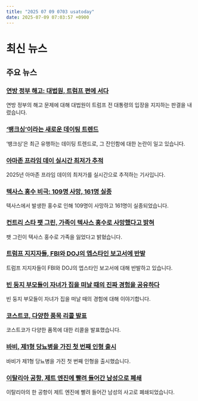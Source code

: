 ```yaml
---
title: "2025 07 09 0703 usatoday"
date: 2025-07-09 07:03:57 +0900
---
```


# 최신 뉴스
## 주요 뉴스
### [연방 정부 해고: 대법원, 트럼프 편에 서다](https://www.usatoday.com/story/news/politics/2025/07/08/federal-government-layoffs-supreme-court-trump/83744184007/)
연방 정부의 해고 문제에 대해 대법원이 트럼프 전 대통령의 입장을 지지하는 판결을 내렸습니다.
### [‘뱅크싱’이라는 새로운 데이팅 트렌드](https://www.usatoday.com/story/life/health-wellness/2025/07/08/banksying-toxic-dating-trend/84493143007/)
‘뱅크싱’은 최근 유행하는 데이팅 트렌드로, 그 잔인함에 대한 논란이 일고 있습니다.
### [아마존 프라임 데이 실시간 최저가 추적](https://www.usatoday.com/story/shopping/2025/07/08/live-amazon-prime-day-2025-sale-deals-coverage/84435632007/)
2025년 아마존 프라임 데이의 최저가를 실시간으로 추적하는 기사입니다.
### [텍사스 홍수 비극: 109명 사망, 161명 실종](https://www.usatoday.com/story/news/nation/2025/07/08/texas-floods-search-rescue-live-updates/84502052007/)
텍사스에서 발생한 홍수로 인해 109명이 사망하고 161명이 실종되었습니다.
### [컨트리 스타 팻 그린, 가족이 텍사스 홍수로 사망했다고 밝혀](https://www.usatoday.com/story/entertainment/music/2025/07/08/texas-floods-pat-green-family/84506936007/)
팻 그린이 텍사스 홍수로 가족을 잃었다고 밝혔습니다.
### [트럼프 지지자들, FBI와 DOJ의 엡스타인 보고서에 반발](https://www.usatoday.com/story/news/politics/2025/07/08/maga-rift-pam-bondi-resignation-jeffrey-epstein/84505127007/)
트럼프 지지자들이 FBI와 DOJ의 엡스타인 보고서에 대해 반발하고 있습니다.
### [빈 둥지 부모들이 자녀가 집을 떠날 때의 진짜 경험을 공유하다](https://www.usatoday.com/story/money/2025/07/08/empty-nest-parenting-stories-tips/82689499007/)
빈 둥지 부모들이 자녀가 집을 떠날 때의 경험에 대해 이야기합니다.
### [코스트코, 다양한 품목 리콜 발표](https://www.usatoday.com/story/money/2025/07/06/costco-recalls-returns-list/84474073007/)
코스트코가 다양한 품목에 대한 리콜을 발표했습니다.
### [바비, 제1형 당뇨병을 가진 첫 번째 인형 출시](https://www.usatoday.com/story/money/2025/07/08/barbie-type-1-diabetes-doll/84505634007/)
바비가 제1형 당뇨병을 가진 첫 번째 인형을 출시했습니다.
### [이탈리아 공항, 제트 엔진에 빨려 들어간 남성으로 폐쇄](https://www.usatoday.com/story/travel/airline-news/2025/07/08/italy-airport-closed-man-dies-jet-engine-runway/84503266007/)
이탈리아의 한 공항이 제트 엔진에 빨려 들어간 남성의 사고로 폐쇄되었습니다.